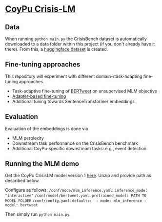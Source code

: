 # [CoyPu Crisis-LM](https://github.com/semantic-systems/coypu-crisis-lm)

## Data
When running `python main.py` the CrisisBench dataset is automatically downloaded to a data 
folder within this project (if you don't already have it there). From this, a [huggingface 
dataset](https://huggingface.co/docs/datasets/access.html) is created.  


## Fine-tuning approaches
This repository will experiment with different domain-/task-adapting fine-tuning approaches.

* Task-adaptive fine-tuning of [BERTweet](https://github.com/VinAIResearch/BERTweet) on unsupervised MLM objective
* [Adapter-based fine-tuning](https://neurips2021-nlp.github.io/papers/9/CameraReady/NeurIPS2021_UDA_with_adapter.pdf)
* Additional tuning towards SentenceTransformer embeddings

## Evaluation
Evaluation of the embeddings is done via 
* MLM perplexity 
* Downstream task performance on the CrisisBench benchmark
* Additional CoyPu-specific downstream tasks: e.g., event detection

## Running the MLM demo
Get the CoyPu CrisisLM model version 1 [here](https://drive.google.com/file/d/1lzEFkWOOqk2X33oZHFTPa0kQyPX-fhJC/view?usp=sharing).
Unzip and provide path as described below.

Configure as follows:
`/conf/mode/mlm_inference.yaml`: `inference_mode: "interactive"`
`/conf/model/bertweet.yaml`: `pretrained_model: PATH TO MODEL FOLDER`
`/conf/config.yaml`: `defaults: 
                        - mode: mlm_inference
                        - model: bertweet`

Then simply run `python main.py`.
